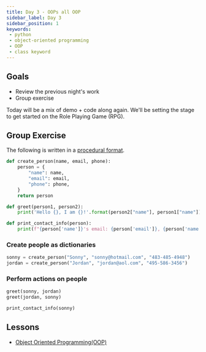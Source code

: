 ```yaml
---
title: Day 3 - OOPs all OOP
sidebar_label: Day 3
sidebar_position: 1
keywords:
 - python
 - object-oriented programming
 - OOP
 - class keyword
---
```


## Goals

* Review the previous night's work
* Group exercise

Today will be a mix of demo + code along again.
We'll be setting the stage to get started on the Role Playing Game (RPG).

## Group Exercise

The following is written in a [procedural format](/docs/cohorts/cohort17/lectures/week2/day3/RESOURCES#general).

```py
def create_person(name, email, phone):
    person = {
        "name": name,
        "email": email,
        "phone": phone,
    }
    return person

def greet(person1, person2):
    print('Hello {}, I am {}!'.format(person2["name"], person1["name"]))

def print_contact_info(person):
    print(f"{person['name']}'s email: {person['email']}, {person['name']}'s phone number: {person['phone']}")
```


### Create people as dictionaries

```py
sonny = create_person("Sonny", "sonny@hotmail.com", "483-485-4948")
jordan = create_person("Jordan", "jordan@aol.com", "495-586-3456")
```

### Perform actions on people

```py
greet(sonny, jordan)
greet(jordan, sonny)

print_contact_info(sonny)
```

## Lessons

* [Object Oriented Programming(OOP)](/docs/lessons/solving-problems-using-code-python/python-oop)
